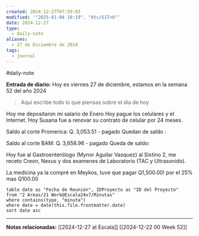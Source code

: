 ```yaml
---
created: 2024-12-27T07:59:03
modified: '"2025-01-04 10:19", "6tc/G1T+6"'
date: 2024-12-27
type:
  - daily-note
aliases:
  - 27 de Diciembre de 2024
tags:
  - journal
---
```

#daily-note 

**Entrada de diario:** 
Hoy es viernes 27 de diciembre, estamos en la semana 52 del año 2024

> Aquí escribe todo lo que piensas sobre el día de hoy

Hoy me depositaron mi salario de Enero
Hoy pague los celulares y el Internet. 
Hoy Susana fue a renovar su contrato de celular por 24 meses.

Saldo al corte Promerica:  Q. 3,053.51 - pagado
Quedan de saldo :

Saldo al corte BAM: Q. 3,658.96 - pagado 
Queda de saldo:

Hoy fue al Gastroenterólogo (Mynor Aguilar Vasquez) al Sixtino 2, me receto Creon, Nexus y dos examenes de Laboratorio (TAC y Ultrasonido).

La medicina ya la compré en Meykos, tuve que pagar Q1,500.00! por el 25% mas Q100.00
 ```dataview
table date as "Fecha de Reunión", IDProyecto as "ID del Proyecto"
from "2 Areas/21 Work@Escala24x7/Minutas"
where contains(type, "minuta")
where date = date(this.file.frontmatter.date)
sort date asc
```

----
**Notas relacionadas:**
[[2024-12-27 at Escala]]
[[2024-12-22 00 Week 52]]
